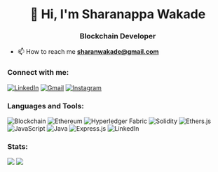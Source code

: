 <h1 align="center"> 👋 Hi, I'm Sharanappa Wakade</h1>
<h3 align="center">Blockchain Developer</h3>

- 📫 How to reach me **sharanwakade@gmail.com** 

<h3 align="left">Connect with me:</h3>
<div align="left">
    <a href="www.linkedin.com/in/sharanappa-wakade-76238a256"><img src="https://img.shields.io/badge/LinkedIn-0077B5?style=for-the-badge&logo=linkedin&logoColor=white" alt="LinkedIn"></img></a>
    <a href="mailto:sharanwakade@gmail.com"><img src="https://img.shields.io/badge/Gmail-D14836?style=for-the-badge&logo=gmail&logoColor=white" alt="Gmail"></img></a>
    <a href="https://www.instagram.com/sharan_wakde_45/"><img src="https://img.shields.io/badge/Instagram-E4405F?style=for-the-badge&logo=instagram&logoColor=white" alt="Instagram"></img></a>
</div>
<p align="left">
</p>

<h3 align="left">Languages and Tools:</h3>
<div align="left">
<img src="https://img.shields.io/badge/Blockchain-121D33?style=for-the-badge&logo=bitcoin&logoColor=white" alt="Blockchain"></img>
<img src="https://img.shields.io/badge/Ethereum-3C3C3D?style=for-the-badge&logo=Ethereum&logoColor=white" alt="Ethereum"></img>
<img src="https://img.shields.io/badge/Hyperledger_Fabric-2F3134?style=for-the-badge&logo=Hyperledger&logoColor=white" alt="Hyperledger Fabric"></img>
<img src="https://img.shields.io/badge/Solidity-e6e6e6?style=for-the-badge&logo=solidity&logoColor=black" alt="Solidity"></img>
<img src="https://img.shields.io/badge/Ethers.js-757575?style=for-the-badge&logo=ethereum&logoColor=white" alt="Ethers.js"></img>
<img src="https://img.shields.io/badge/JavaScript-F7DF1E?style=for-the-badge&logo=javascript&logoColor=black" alt="JavaScript"></img>
<img src="https://img.shields.io/badge/Java-ED8B00?style=for-the-badge&logo=openjdk&logoColor=white" alt="Java"></img>
<img src="https://img.shields.io/badge/Express.js-404D59?style=for-the-badge" alt="Express.js"></img>
<img src="https://img.shields.io/badge/Node.js-43853D?style=for-the-badge&logo=node.js&logoColor=white" alt="LinkedIn"></img>
</div>


<h3 align="left">Stats:</h3>
<img src="https://github-readme-stats.vercel.app/api/top-langs?username=sharan12221&show_icons=true&theme=dark&locale=en&layout=compact" />
<img src="https://github-readme-streak-stats.herokuapp.com/?user=sharan12221&theme=dark" />
